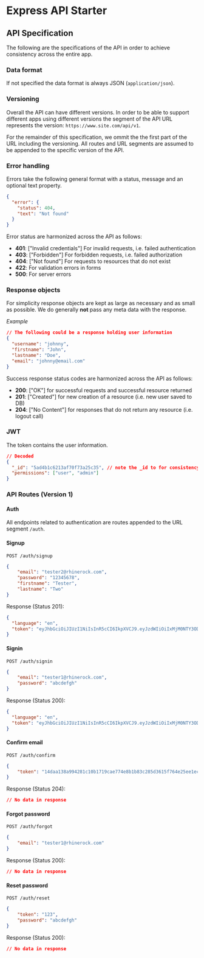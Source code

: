 # Express API Starter

## API Specification

The following are the specifications of the API in order to achieve consistency across the entire app.

### Data format

If not specified the data format is always JSON (`application/json`).

### Versioning

Overall the API can have different versions. In order to be able to support different apps using different versions the segment of the API URL represents the version: `https://www.site.com/api/v1`.

For the remainder of this specification, we ommit the the first part of the URL including the versioning. All routes and URL segments are assumed to be appended to the specific version of the API.

### Error handling

Errors take the following general format with a status, message and an optional text property.

```json
{
  "error": {
    "status": 404,
    "text": "Not found"
  }
}
```
Error status are harmonized across the API as follows:

- **401**: ["Invalid credentials"] For invalid requests, i.e. failed authentication
- **403**: ["Forbidden"] For forbidden requests, i.e. failed authorization
- **404**: ["Not found"] For requests to resources that do not exist
- **422**: For validation errors in forms
- **500**: For server errors

### Response objects

For simplicity response objects are kept as large as necessary and as small as possible. We do generally **not** pass any meta data with the response.

*Example*
```json
// The following could be a response holding user information
{
  "username": "johnny",
  "firstname": "John",
  "lastname": "Doe",
  "email": "johnny@email.com"
}
```
Success response status codes are harmonized across the API as follows:

- **200**: ["OK"] for successful requests and successful resource returned
- **201**: ["Created"] for new creation of a resource (i.e. new user saved to DB)
- **204**: ["No Content"] for responses that do not return any resource (i.e. logout call)

### JWT

The token contains the user information.

```json
// Decoded
{
  "_id": "5ad4b1c6213af70f73a25c35", // note the _id to for consistency with MongoDB
  "permissions": ["user", "admin"]
}
```

### API Routes (Version 1)

#### Auth

All endpoints related to authentication are routes appended to the URL segment `/auth`.

#### Signup

`POST /auth/signup`
```json
{
	"email": "tester2@rhinerock.com",
	"password": "12345678",
	"firstname": "Tester",
	"lastname": "Two"
}
```
Response (Status 201):
```json
{
  "language": "en",
  "token": "eyJhbGciOiJIUzI1NiIsInR5cCI6IkpXVCJ9.eyJzdWIiOiIxMjM0NTY3ODkwIiwibmFtZSI6IkpvaG4gRG9lIiwiaWF0IjoxNTE2MjM5MDIyfQ.XbPfbIHMI6arZ3Y922BhjWgQzWXcXNrz0ogtVhfEd2o"
}
```

#### Signin

`POST /auth/signin`
```json
{
	"email": "tester1@rhinerock.com",
	"password": "abcdefgh"
}
```
Response (Status 200):
```json
{
  "language": "en",
  "token": "eyJhbGciOiJIUzI1NiIsInR5cCI6IkpXVCJ9.eyJzdWIiOiIxMjM0NTY3ODkwIiwibmFtZSI6IkpvaG4gRG9lIiwiaWF0IjoxNTE2MjM5MDIyfQ.XbPfbIHMI6arZ3Y922BhjWgQzWXcXNrz0ogtVhfEd2o"
}
```

#### Confirm email

`POST /auth/confirm`
```json
{
	"token": "14daa138a994281c10b1719cae774e8b1b83c285d3615f764e25ee1ec8d322c7d9fbf924"
}
```
Response (Status 204):
```json
// No data in response
```

#### Forgot password

`POST /auth/forgot`
```json
{
	"email": "tester1@rhinerock.com"
}
```
Response (Status 200):
```json
// No data in response
```

#### Reset password

`POST /auth/reset`
```json
{
	"token": "123",
	"password": "abcdefgh"
}
```
Response (Status 200):
```json
// No data in response
```
